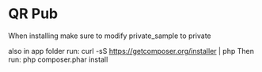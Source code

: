 QR Pub
===========
When installing make sure to modify private_sample to private

also in app folder run:
	curl -sS https://getcomposer.org/installer | php
Then run:
	php composer.phar install



